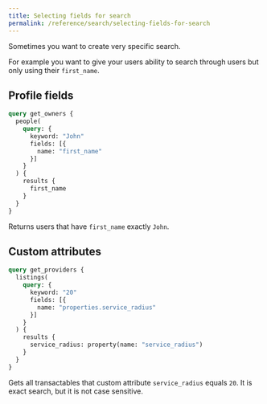 ```yaml
---
title: Selecting fields for search
permalink: /reference/search/selecting-fields-for-search
---
```


Sometimes you want to create very specific search.

For example you want to give your users ability to search through users but only using their `first_name`.

## Profile fields
```graphql
query get_owners {
  people(
    query: {
      keyword: "John"
      fields: [{
        name: "first_name"
      }]
    }
  ) {
    results {
      first_name
    }
  }
}
```

Returns users that have `first_name` exactly `John`.

## Custom attributes
```graphql
query get_providers {
  listings(
    query: {
      keyword: "20"
      fields: [{
        name: "properties.service_radius"
      }]
    }
  ) {
    results {
      service_radius: property(name: "service_radius")
    }
  }
}
```

Gets all transactables that custom attribute `service_radius` equals `20`. It is exact search, but it is not case sensitive.
